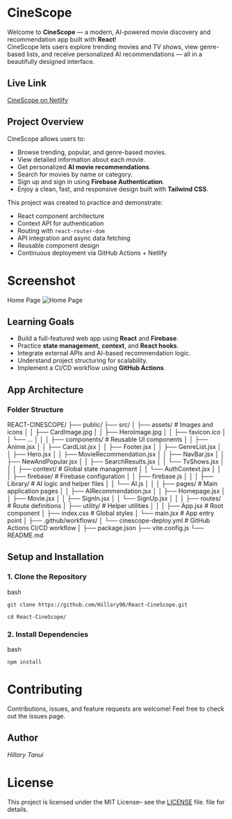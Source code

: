 # CineScope

Welcome to **CineScope** — a modern, AI-powered movie discovery and recommendation app built with **React**!  
CineScope lets users explore trending movies and TV shows, view genre-based lists, and receive personalized AI recommendations — all in a beautifully designed interface.


## Live Link

[CineScope on Netlify](https://cinescope-1.netlify.app/)



## Project Overview

CineScope allows users to:

* Browse trending, popular, and genre-based movies.
* View detailed information about each movie.
* Get personalized **AI movie recommendations**.
* Search for movies by name or category.
* Sign up and sign in using **Firebase Authentication**.
* Enjoy a clean, fast, and responsive design built with **Tailwind CSS**.

This project was created to practice and demonstrate:

* React component architecture
* Context API for authentication
* Routing with `react-router-dom`
* API integration and async data fetching
* Reusable component design
* Continuous deployment via GitHub Actions + Netlify

# Screenshot
Home Page
![Home Page](./src/assets/screencapture-cinescope-1-netlify-app-2025-10-30-13_23_44.png)


##  Learning Goals

* Build a full-featured web app using **React** and **Firebase**.
* Practice **state management**, **context**, and **React hooks**.
* Integrate external APIs and AI-based recommendation logic.
* Understand project structuring for scalability.
* Implement a CI/CD workflow using **GitHub Actions**.


##  App Architecture

### Folder Structure

REACT-CINESCOPE/
├── public/
├── src/
│ ├── assets/ # Images and icons
│ │ ├── CardImage.jpg
│ │ ├── HeroImage.jpg
│ │ ├── favicon.ico
│ │ └── ...
│ │
│ ├── components/ # Reusable UI components
│ │ ├── Anime.jsx
│ │ ├── CardList.jsx
│ │ ├── Footer.jsx
│ │ ├── GenreList.jsx
│ │ ├── Hero.jsx
│ │ ├── MovieRecommendation.jsx
│ │ ├── NavBar.jsx
│ │ ├── NewAndPopular.jsx
│ │ ├── SearchResults.jsx
│ │ └── TvShows.jsx
│ │
│ ├── context/ # Global state management
│ │ └── AuthContext.jsx
│ │
│ ├── firebase/ # Firebase configuration
│ │ ├── firebase.js
│ │
│ ├── Library/ # AI logic and helper files
│ │ └── AI.js
│ │
│ ├── pages/ # Main application pages
│ │ ├── AIRecommendation.jsx
│ │ ├── Homepage.jsx
│ │ ├── Movie.jsx
│ │ ├── SignIn.jsx
│ │ └── SignUp.jsx
│ │
│ ├── routes/ # Route definitions
│ ├── utility/ # Helper utilities
│ │
│ ├── App.jsx # Root component
│ ├── index.css # Global styles
│ └── main.jsx # App entry point
│
├── .github/workflows/
│ └── cinescope-deploy.yml # GitHub Actions CI/CD workflow
│
├── package.json
├── vite.config.js
└── README.md

## Setup and Installation

### 1. Clone the Repository

bash
```
git clone https://github.com/Hillary90/React-CineScope.git

cd React-CineScope/
```

### 2. Install Dependencies

bash
```
npm install
```

# Contributing

Contributions, issues, and feature requests are welcome!
Feel free to check out the issues page.

## Author

*Hillary Tanui*


# License

This project is licensed under the MIT License– see the [LICENSE](LICENSE.md) file.
 file for details.